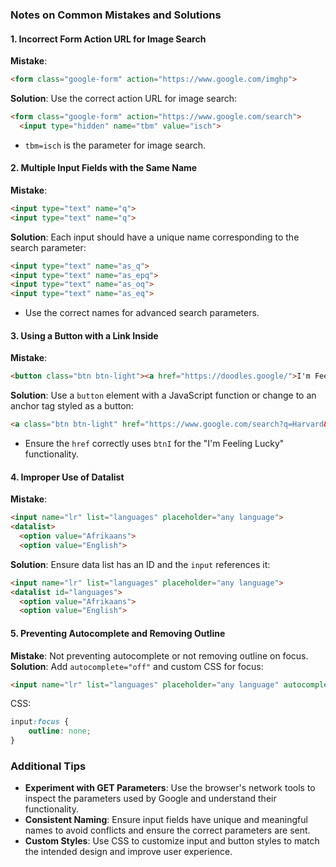 ### Notes on Common Mistakes and Solutions

#### 1. Incorrect Form Action URL for Image Search
**Mistake**:
```html
<form class="google-form" action="https://www.google.com/imghp">
```
**Solution**:
Use the correct action URL for image search:
```html
<form class="google-form" action="https://www.google.com/search">
  <input type="hidden" name="tbm" value="isch">
```
- `tbm=isch` is the parameter for image search.

#### 2. Multiple Input Fields with the Same Name
**Mistake**:
```html
<input type="text" name="q">
<input type="text" name="q">
```
**Solution**:
Each input should have a unique name corresponding to the search parameter:
```html
<input type="text" name="as_q">
<input type="text" name="as_epq">
<input type="text" name="as_oq">
<input type="text" name="as_eq">
```
- Use the correct names for advanced search parameters.

#### 3. Using a Button with a Link Inside
**Mistake**:
```html
<button class="btn btn-light"><a href="https://doodles.google/">I'm Feeling Lucky</a></button>
```
**Solution**:
Use a `button` element with a JavaScript function or change to an anchor tag styled as a button:
```html
<a class="btn btn-light" href="https://www.google.com/search?q=Harvard&btnI=I">I'm Feeling Lucky</a>
```
- Ensure the `href` correctly uses `btnI` for the "I'm Feeling Lucky" functionality.

#### 4. Improper Use of Datalist
**Mistake**:
```html
<input name="lr" list="languages" placeholder="any language">
<datalist>
  <option value="Afrikaans">
  <option value="English">
```
**Solution**:
Ensure data list has an ID and the `input` references it:
```html
<input name="lr" list="languages" placeholder="any language">
<datalist id="languages">
  <option value="Afrikaans">
  <option value="English">
```

#### 5. Preventing Autocomplete and Removing Outline
**Mistake**:
Not preventing autocomplete or not removing outline on focus.
**Solution**:
Add `autocomplete="off"` and custom CSS for focus:
```html
<input name="lr" list="languages" placeholder="any language" autocomplete="off">
```
CSS:
```css
input:focus {
    outline: none;
}
```

### Additional Tips
- **Experiment with GET Parameters**: Use the browser's network tools to inspect the parameters used by Google and understand their functionality.
- **Consistent Naming**: Ensure input fields have unique and meaningful names to avoid conflicts and ensure the correct parameters are sent.
- **Custom Styles**: Use CSS to customize input and button styles to match the intended design and improve user experience.
